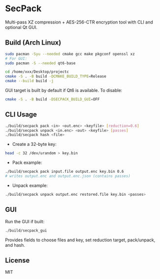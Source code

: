 # SecPack

Multi-pass XZ compression + AES-256-CTR encryption tool with CLI and optional Qt GUI.

## Build (Arch Linux)

```bash
sudo pacman -Syu --needed cmake gcc make pkgconf openssl xz
# For GUI:
sudo pacman -S --needed qt6-base

cd /home/xxx/Desktop/projectc
cmake -S . -B build -DCMAKE_BUILD_TYPE=Release
cmake --build build -j
```

GUI target is built by default if Qt6 is available. To disable:
```bash
cmake -S . -B build -DSECPACK_BUILD_GUI=OFF
```

## CLI Usage

```bash
./build/secpack pack <in> <out.enc> <keyfile> [reduction=0.6]
./build/secpack unpack <in.enc> <out> <keyfile> [passes]
./build/secpack hash <file>
```

- Create a 32-byte key:
```bash
head -c 32 /dev/urandom > key.bin
```

- Pack example:
```bash
./build/secpack pack input.file output.enc key.bin 0.6
# writes output.enc and output.enc.json (contains passes)
```

- Unpack example:
```bash
./build/secpack unpack output.enc restored.file key.bin <passes>
```

## GUI

Run the GUI if built:
```bash
./build/secpack_gui
```
Provides fields to choose files and key, set reduction target, pack/unpack, and hash.

## License

MIT
